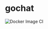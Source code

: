 # gochat
![Docker Image CI](https://github.com/gtinside/gochat/workflows/Docker%20Image%20CI/badge.svg?branch=master)

